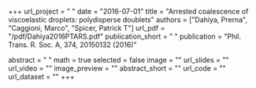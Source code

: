 +++
url_project = " "
date = "2016-07-01"
title = "Arrested coalescence of viscoelastic droplets: polydisperse doublets"
authors = ["Dahiya, Prerna", "Caggioni, Marco", "Spicer, Patrick T"]
url_pdf = "/pdf/Dahiya2016PTARS.pdf"
publication_short = " "
publication = "Phil. Trans. R. Soc. A, 374, 20150132 (2016)"

abstract = " "
math = true
selected = false
image = ""
url_slides = ""
url_video = ""
image_preview = ""
abstract_short = ""
url_code = ""
url_dataset = ""
+++